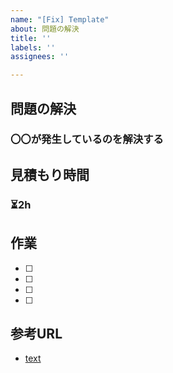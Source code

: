 ```yaml
---
name: "[Fix] Template"
about: 問題の解決
title: ''
labels: ''
assignees: ''

---
```


## 問題の解決
### 〇〇が発生しているのを解決する

## 見積もり時間
### ⏳2h

## 作業
- [ ]
- [ ]
- [ ]
- [ ]

## 参考URL
- [text](url)
